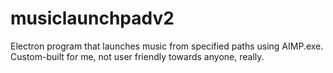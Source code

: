 # musiclaunchpadv2
Electron program that launches music from specified paths using AIMP.exe. Custom-built for me, not user friendly towards anyone, really.
